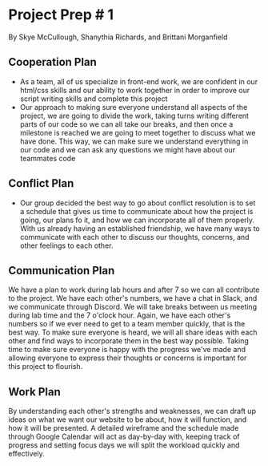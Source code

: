 # Project Prep # 1
 By Skye McCullough, Shanythia Richards, and Brittani Morganfield 

## Cooperation Plan

* As a team, all of us specialize in front-end work, we are confident in our html/css skills and our ability to work together in order to improve our script writing skills and complete this project
* Our approach to making sure everyone understand all aspects of the project, we are going to divide the work, taking turns writing different parts of our code so we can all take our breaks, and then once a milestone is reached we are going to meet together to discuss what we have done. This way, we can make sure we understand everything in our code and we can ask any questions we might have about our teammates code

## Conflict Plan

* Our group decided the best way to go about conflict resolution is to set a schedule that gives us time to communicate about how the project is going, our plans fo it, and how we can incorporate all of them properly. With us already having an established friendship, we have many ways to communicate with each other to discuss our thoughts, concerns, and other feelings to each other.

## Communication Plan

We have a plan to work during lab hours and after 7 so we can all contribute to the project. We have each other's numbers, we have a chat in Slack, and we communicate through Discord. We will take breaks between us meeting during lab time and the 7 o'clock hour. Again, we have each other's numbers so if we ever need to get to a team member quickly, that is the best way. To make sure everyone is heard, we will all share ideas with each other and find ways to incorporate them in the best way possible. Taking time to make sure everyone is happy with the progress we've made and allowing everyone to express their thoughts or concerns is important for this project to flourish.

## Work Plan

By understanding each other's strengths and weaknesses, we can draft up ideas on what we want our website to be about, how it will function, and how it will be presented. A detailed wireframe and the schedule made through Google Calendar will act as day-by-day with, keeping track of progress and setting focus days we will split the workload quickly and effectively.
